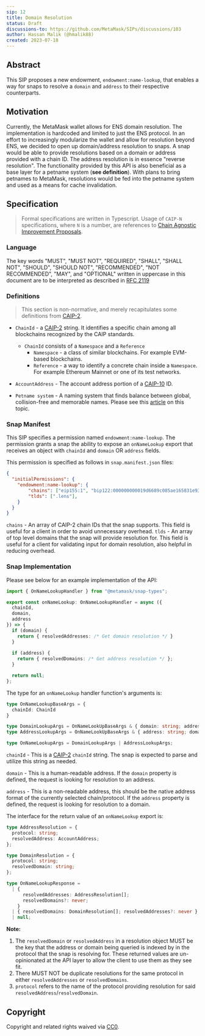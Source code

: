 ```yaml
---
sip: 12
title: Domain Resolution
status: Draft
discussions-to: https://github.com/MetaMask/SIPs/discussions/103
author: Hassan Malik (@hmalik88)
created: 2023-07-18
---
```


## Abstract

This SIP proposes a new endowment, `endowment:name-lookup`, that enables a way for snaps to resolve a `domain` and `address` to their respective counterparts.

## Motivation

Currently, the MetaMask wallet allows for ENS domain resolution. The implementation is hardcoded and limited to just the ENS protocol. In an effort to increasingly modularize the wallet and allow for resolution beyond ENS, we decided to open up domain/address resolution to snaps. A snap would be able to provide resolutions based on a domain or address provided with a chain ID. The address resolution is in essence "reverse resolution". The functionality provided by this API is also beneficial as a base layer for a petname system (**see definition**). With plans to bring petnames to MetaMask, resolutions would be fed into the petname system and used as a means for cache invalidation.

## Specification

> Formal specifications are written in Typescript. Usage of `CAIP-N` specifications, where `N` is a number, are references to [Chain Agnostic Improvement Proposals](https://github.com/ChainAgnostic/CAIPs).

### Language

The key words "MUST", "MUST NOT", "REQUIRED", "SHALL", "SHALL NOT",
"SHOULD", "SHOULD NOT", "RECOMMENDED", "NOT RECOMMENDED", "MAY", and
"OPTIONAL" written in uppercase in this document are to be interpreted as described in [RFC 2119](https://www.ietf.org/rfc/rfc2119.txt)

### Definitions

> This section is non-normative, and merely recapitulates some definitions from [CAIP-2](https://github.com/ChainAgnostic/CAIPs/blob/master/CAIPs/caip-2.md).

- `ChainId` - a [CAIP-2](https://github.com/ChainAgnostic/CAIPs/blob/master/CAIPs/caip-2.md) string.
  It identifies a specific chain among all blockchains recognized by the CAIP standards.
  - `ChainId` consists of a `Namespace` and a `Reference`
    - `Namespace` - a class of similar blockchains. For example EVM-based blockchains.
    - `Reference` - a way to identify a concrete chain inside a `Namespace`. For example Ethereum Mainnet or one of its test networks.

- `AccountAddress` - The account address portion of a [CAIP-10](https://github.com/ChainAgnostic/CAIPs/blob/master/CAIPs/caip-10.md) ID.

- `Petname system` - A naming system that finds balance between global, collision-free and memorable names. Please see this [article](http://www.skyhunter.com/marcs/petnames/IntroPetNames.html) on this topic.

### Snap Manifest

This SIP specifies a permission named `endowment:name-lookup`.
The permission grants a snap the ability to expose an `onNameLookup` export that receives an object with `chainId` and `domain` OR `address` fields.

This permission is specified as follows in `snap.manifest.json` files:

```json
{
  "initialPermissions": {
    "endowment:name-lookup": {
        "chains": ["eip155:1", "bip122:000000000019d6689c085ae165831e93"],
        "tlds": [".lens"],
    }
  }
}
```

`chains` - An array of CAIP-2 chain IDs that the snap supports. This field is useful for a client in order to avoid unnecessary overhead.
`tlds` - An array of top level domains that the snap will provide resolution for. This field is useful for a client for validating input for domain resolution, also helpful in reducing overhead.

### Snap Implementation

Please see below for an example implementation of the API:

```typescript
import { OnNameLookupHandler } from "@metamask/snap-types";

export const onNameLookup: OnNameLookupHandler = async ({
  chainId,
  domain,
  address
}) => {
  if (domain) {
    return { resolvedAddresses: /* Get domain resolution */ }
  } 
  
  if (address) {
    return { resolvedDomains: /* Get address resolution */ };
  }

  return null;
};
```

The type for an `onNameLookup` handler function's arguments is:

```typescript
type OnNameLookupBaseArgs = { 
  chainId: ChainId
}

type DomainLookupArgs = OnNameLookUpBaseArgs & { domain: string; address?: never };
type AddressLookupArgs = OnNameLookUpBaseArgs & { address: string; domain?: never };

type OnNameLookupArgs = DomainLookupArgs | AddressLookupArgs;

```

`chainId` - This is a [CAIP-2](https://github.com/ChainAgnostic/CAIPs/blob/master/CAIPs/caip-2.md) `chainId` string.
The snap is expected to parse and utilize this string as needed.

`domain` - This is a human-readable address. If the `domain` property is defined, the request is looking for resolution to an address.

`address` - This is a non-readable address, this should be the native address format of the currently selected chain/protocol. If the `address` property is defined,
the request is looking for resolution to a domain.

The interface for the return value of an `onNameLookup` export is:

```typescript
type AddressResolution = {
  protocol: string;
  resolvedAddress: AccountAddress;
};

type DomainResolution = {
  protocol: string;
  resolvedDomain: string;
};

type OnNameLookupResponse =
  | {
      resolvedAddresses: AddressResolution[];
      resolvedDomains?: never;
    }
  | { resolvedDomains: DomainResolution[]; resolvedAddresses?: never }
  | null;
```

**Note:** 
1. The `resolvedDomain` or `resolvedAddress` in a resolution object MUST be the key that the address or domain being queried is indexed by in the protocol that the snap is resolving for. These returned values are un-opinionated at the API layer to allow the client to use them as they see fit.
2. There MUST NOT be duplicate resolutions for the same protocol in either `resolvedAddresses` or `resolvedDomains`.
3. `protocol` refers to the name of the protocol providing resolution for said `resolvedAddress`/`resolvedDomain`.

## Copyright

Copyright and related rights waived via [CC0](../LICENSE).
